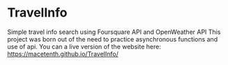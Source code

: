 # TravelInfo
Simple travel info search using Foursquare API and OpenWeather API
This project was born out of the need to practice asynchronous functions and use of api.
You can a live version of the website here:
https://macetenth.github.io/TravelInfo/
